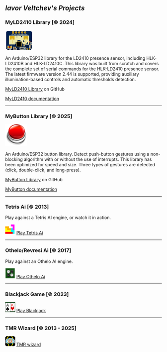 ##  _Iavor Veltchev's Projects_

### MyLD2410 Library [&copy; 2024]
![LD2410C](images/ld2410c.png)

An Arduino/ESP32 library for the LD2410 presence sensor, including HLK-LD2410B and HLK-LD2410C. This library was built from scratch and covers the complete set of serial commands for the HLK-LD2410 presence sensor. The latest firmware version 2.44 is supported, providing auxiliary illumination-based controls and automatic thresholds detection.

[MyLD2410 Library](https://github.com/iavorvel/MyLD2410) on GitHub

[MyLD2410 documentation](https://iavorvel.github.io/site/MyLD2410/classMyLD2410.html)

---

### MyButton Library [&copy; 2025]
![Button](images/button.png)

An Arduino/ESP32 button library. Detect push-button gestures using a non-blocking algorithm with or without the use of interrupts. This library has been optimized for speed and size. Three types of gestures are detected (click, double-click, and long-press).

[MyButton Library](https://github.com/iavorvel/MyButton) on GitHub

[MyButton documentation](https://iavorvel.github.io/site/MyButton/classMyButton.html)

---
### Tetris Ai [&copy; 2013]
Play against a Tetris AI engine, or watch it in action.

![Tetris icon](images/tetris32.png) [Play Tetris Ai](http://3.144.186.86/tetris)


---
### Othelo/Revresi Ai [&copy; 2017]

Play against an Othelo AI engine.

![Othelo icon](images/reversi23.png) [Play Othelo Ai](http://3.144.186.86/reversi)


---
### Blackjack Game [&copy; 2023]

![Blackack icon](images/bjack32.png) [Play Blackjack](http://3.144.186.86/bjack)


---
### TMR Wizard [&copy; 2013 - 2025]

![TMRwiz icon](images/tmrwiz.png) [TMR wizard](http://3.144.186.86/tmrwiz)
